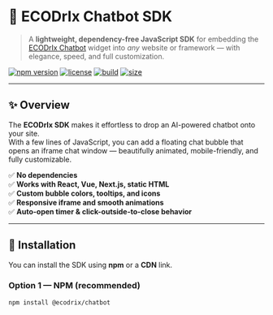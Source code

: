 # 🧠 ECODrIx Chatbot SDK

> A **lightweight, dependency-free JavaScript SDK** for embedding the [ECODrIx Chatbot](https://app.ecodrix.com) widget into *any* website or framework — with elegance, speed, and full customization.

[![npm version](https://img.shields.io/npm/v/ecodrix-sdk.svg?color=4f46e5&style=flat-square)](https://www.npmjs.com/package/@ecodrix/chatbot)
[![license](https://img.shields.io/badge/license-MIT-success.svg?style=flat-square)](LICENSE)
[![build](https://img.shields.io/badge/build-rollup-orange.svg?style=flat-square)](https://rollupjs.org)
[![size](https://img.shields.io/bundlephobia/minzip/ecodrix-sdk?label=min+gzip&style=flat-square)](https://bundlephobia.com/package/ecodrix-sdk)

---

## ✨ Overview

The **ECODrIx SDK** makes it effortless to drop an AI-powered chatbot onto your site.  
With a few lines of JavaScript, you can add a floating chat bubble that opens an iframe chat window — beautifully animated, mobile-friendly, and fully customizable.

✅ **No dependencies**  
✅ **Works with React, Vue, Next.js, static HTML**  
✅ **Custom bubble colors, tooltips, and icons**  
✅ **Responsive iframe and smooth animations**  
✅ **Auto-open timer & click-outside-to-close behavior**

---

## 🚀 Installation

You can install the SDK using **npm** or a **CDN** link.

### Option 1 — NPM (recommended)

```bash
npm install @ecodrix/chatbot
